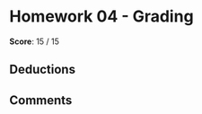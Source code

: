 Homework 04 - Grading
=====================

**Score**: 15 / 15

Deductions
----------

Comments
--------
